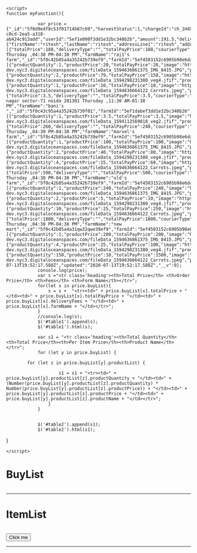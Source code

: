 <html lang="en">
<head>
    <meta charset="UTF-8">
    <meta http-equiv="X-UA-Compatible" content="IE=edge">
    <meta name="viewport" content="width=device-width, initial-scale=1.0">
    <title>Table</title>
    <!-- Latest compiled and minified CSS -->
<link rel="stylesheet" href="https://maxcdn.bootstrapcdn.com/bootstrap/3.4.1/css/bootstrap.min.css">

<!-- jQuery library -->
<script src="https://ajax.googleapis.com/ajax/libs/jquery/3.5.1/jquery.min.js"></script>

<!-- Latest compiled JavaScript -->
<script src="https://maxcdn.bootstrapcdn.com/bootstrap/3.4.1/js/bootstrap.min.js"></script>
<style>
    .heading{
        background-color: green;
        color: white;
    }
</style>
<script src="https://code.jquery.com/jquery-3.5.1.js">
    </script>   
    

    <script>
    function myFunction(){
       
                var price = {"_id":"5f0d9edf8c53f01714b87c69","harvestStatus":1,"chargeId":"ch_1H4XhFHitCcHm9i6qrcOixPU","transferGroup":"4365f9a4-c0cd-2ea5-a318-ab424c913add","userId":"5ef1e000f3dd1e32bc340b2b","amount":191.5,"deliveryFees":0,"totalPrice":191.5,"billingInfo":{"firstName":"ritesh","lastName":"ritesh","addressLine1":"ritesh","addressLine2":"ritesh","city":"ritesh","state":"ritesh","country":"India","postalCode":"712232","phoneNumber":"5099962370"},"buyList":[{"totalPrice":188,"deliveryType":"","totalPayPrice":188,"courierType":"Pickup","deliveryFees":10,"addressLine1":"","addressLine2":"","city":"","state":"","postalCode":"","address":" Thursday ,04:30 PM-04:30 PM","farmName":"raj1's farm","_id":"5f0c42b85a4a35242b739ef9","farmId":"5ef4503152c6905b98e6dad2","productList":[{"productQuantity":1,"productPrice":20,"totalPayPrice":20,"image":"https://healtyplanet-dev.nyc3.digitaloceanspaces.com/fileData_1594636861375_IMG_8415.JPG","productName":"Pizzad","unit":"kt","variety":"Qdddert","itemStatus":1,"_id":"5f0c42b85a4a35242b739efa","productId":"5f0c3a3e5a4a35242b739d5e"},{"productQuantity":2,"productPrice":79,"totalPayPrice":158,"image":"https://healtyplanet-dev.nyc3.digitaloceanspaces.com/fileData_1594298231380_veg4.jfif","productName":"Ddddddddd","unit":"pint","variety":"1","itemStatus":1,"_id":"5f0cbaf45a4a35242b739f75","productId":"5f070f7758b2dd2650b7ef33"},{"productQuantity":1,"productPrice":10,"totalPayPrice":10,"image":"https://healtyplanet-dev.nyc3.digitaloceanspaces.com/fileData_1594636664122_Carrots.jpeg","productName":"Bananas","unit":"pint","variety":"12","itemStatus":1,"_id":"5f0cbb135a4a35242b739f7b","productId":"5f0c39865a4a35242b739d56"}],"farmUserId":"5eedd8ca09e7b15ae52c3e3a"},{"totalPrice":3.5,"deliveryType":"","totalPayPrice":3.5,"courierType":"Pickup","deliveryFees":9,"addressLine1":"","addressLine2":"","city":"","state":"","postalCode":"","address":"vijay nagar sector-71 noida 201301 Thursday ,11:30 AM-01:30 PM","farmName":"bani's ","_id":"5f0c43c95a4a35242b739f01","farmId":"5ef1dabef3dd1e32bc340b26","productList":[{"productQuantity":1,"productPrice":3.5,"totalPayPrice":3.5,"image":"https://healtyplanet-dev.nyc3.digitaloceanspaces.com/fileData_1594112569818_veg2.jfif","productName":"Fddddddddddd","unit":"1","variety":"Latest","itemStatus":1,"_id":"5f0c43c95a4a35242b739f02","productId":"5f043a39f2c29e6ae856f796"}],"farmUserId":"5ef1d9d9f3dd1e32bc340b24"},{"totalPrice":260,"deliveryType":"","totalPayPrice":240,"courierType":"Pickup","deliveryFees":20,"addressLine1":"","addressLine2":"","city":"","state":"","postalCode":"","address":" Thursday ,04:30 PM-04:30 PM","farmName":"marvel's farm","_id":"5f0c42b85a4a35242b739ef9","farmId":"5ef4503152c6905b98e6dad2","productList":[{"productQuantity":1,"productPrice":100,"totalPayPrice":100,"image":"https://healtyplanet-dev.nyc3.digitaloceanspaces.com/fileData_1594636861375_IMG_8415.JPG","productName":"iron","unit":"kt","variety":"Qdddert","itemStatus":1,"_id":"5f0c42b85a4a35242b71qw2","productId":"5f0c3a3e5a4a35242b739d5e"},{"productQuantity":2,"productPrice":40,"totalPayPrice":80,"image":"https://healtyplanet-dev.nyc3.digitaloceanspaces.com/fileData_1594298231380_veg4.jfif","productName":"nickle","unit":"pint","variety":"1","itemStatus":1,"_id":"5f0cbaf45a4a35242b739f75","productId":"5f070f7758b2dd2650b7ef33"},{"productQuantity":4,"productPrice":15,"totalPayPrice":60,"image":"https://healtyplanet-dev.nyc3.digitaloceanspaces.com/fileData_1594636664122_Carrots.jpeg","productName":"copper","unit":"pint","variety":"12","itemStatus":1,"_id":"5f0cbb135a4a123442b739f7b","productId":"5f0c39865a4a35242b739d56"}],"farmUserId":"5eedd8ca09e7b15ae52c3e3a"},{"totalPrice":500,"deliveryType":"","totalPayPrice":500,"courierType":"Pickup","deliveryFees":0,"addressLine1":"","addressLine2":"","city":"","state":"","postalCode":"","address":" Thursday ,04:30 PM-04:30 PM","farmName":"old's farm","_id":"5f0c42b85a4a35242b739ef9","farmId":"5ef4503152c6905b98e6dad2","productList":[{"productQuantity":1,"productPrice":240,"totalPayPrice":240,"image":"https://healtyplanet-dev.nyc3.digitaloceanspaces.com/fileData_1594636861375_IMG_8415.JPG","productName":"gold","unit":"kt","variety":"Qdddert","itemStatus":1,"_id":"5f0c42b85a4a35242b739efa","productId":"5f0c3a3e5a4a35242b739d5e"},{"productQuantity":2,"productPrice":5,"totalPayPrice":10,"image":"https://healtyplanet-dev.nyc3.digitaloceanspaces.com/fileData_1594298231380_veg4.jfif","productName":"silver","unit":"pint","variety":"1","itemStatus":1,"_id":"5f0cbaf45a4a35242b739f75","productId":"5f070f7758b2dd2650b7ef33"},{"productQuantity":10,"productPrice":25,"totalPayPrice":250,"image":"https://healtyplanet-dev.nyc3.digitaloceanspaces.com/fileData_1594636664122_Carrots.jpeg","productName":"plates","unit":"pint","variety":"12","itemStatus":1,"_id":"5f0cbb11qsdwa35242b739f7b","productId":"5f0c39865a4a35242b739d56"}],"farmUserId":"5eedd8ca09e7b15ae52c3e3a"},{"totalPrice":1800,"deliveryType":"","totalPayPrice":1800,"courierType":"Pickup","deliveryFees":100,"addressLine1":"","addressLine2":"","city":"","state":"","postalCode":"","address":" Thursday ,04:30 PM-04:30 PM","farmName":"new mart","_id":"5f0c42b85a4a31qw32qwe39ef9","farmId":"5ef4503152c6905b98e6dad2","productList":[{"productQuantity":1,"productPrice":200,"totalPayPrice":200,"image":"https://healtyplanet-dev.nyc3.digitaloceanspaces.com/fileData_1594636861375_IMG_8415.JPG","productName":"Pizza","unit":"kt","variety":"Qdddert","itemStatus":1,"_id":"5f0c42b85a4a35242b739efa","productId":"5f0c3a3e5a4a35242b739d5e"},{"productQuantity":4,"productPrice":25,"totalPayPrice":100,"image":"https://healtyplanet-dev.nyc3.digitaloceanspaces.com/fileData_1594298231380_veg4.jfif","productName":"Ddddddddd","unit":"pint","variety":"1","itemStatus":1,"_id":"5f0cbaf45a4a35242b739f75","productId":"5f070f7758b2dd2650b7ef33"},{"productQuantity":150,"productPrice":10,"totalPayPrice":1500,"image":"https://healtyplanet-dev.nyc3.digitaloceanspaces.com/fileData_1594636664122_Carrots.jpeg","productName":"Bananas","unit":"pint","variety":"12","itemStatus":1,"_id":"5f0cbb135a4a35242b739f7b","productId":"5f0c39865a4a35242b739d56"}],"farmUserId":"5eedd8ca09e7b15ae52c3e3a"}],"status":"1","created":"2020-07-13T19:52:17.588Z","updated":"2020-07-13T19:52:17.588Z","__v":0};
                console.log(price);
                var s ="<tr class='heading'><th>Total Price</th> <th>Order Price</th> <th>Fees</th> <th>Form Name</th></tr>";
                for(let x in price.buyList){
                    s = s +  "<tr><td>" + price.buyList[x].totalPrice + "</td><td>" + price.buyList[x].totalPayPrice + "</td><td>" + price.buyList[x].deliveryFees + "</td><td>" + price.buyList[x].farmName + "</td></tr>";
                }
                //console.log(s);
                $('#table1').append(s);
                $('#table1').html(s);

                var s1 = "<tr class='heading'><th>Total Quantity</th><th>Total Price</th><th>Per Item Price</th><th>Product Name</th></tr>";
                for (let y in price.buyList) {

            for (let z in price.buyList[y].productList) {

                        s1 = s1 + "<tr><td>" + price.buyList[y].productList[z].productQuantity + "</td><td>" + (Number(price.buyList[y].productList[z].productQuantity) * Number(price.buyList[y].productList[z].productPrice)) + "</td><td>" + price.buyList[y].productList[z].productPrice + "</td><td>" + price.buyList[y].productList[z].productName + "</td></tr>";
                    }
                }
                

                $('#table2').append(s1);
                $('#table2').html(s1);
   }


    </script>

</head>
<body>
    <h1> <b> BuyList</b></h1>
     <table class="table table-striped" id="table1">
   
</table>
<hr>
<table class="table" id="table2">
    <h1> <b> ItemList</b></h1>

</table>
<input type="button"  class="btn btn-success" value="Click me" onclick="myFunction()">
<hr>
</body>
</html>
